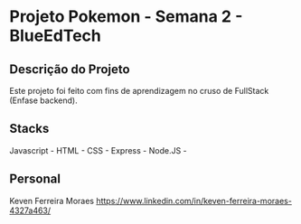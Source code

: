 # Projeto Pokemon - Semana 2 - BlueEdTech

## Descrição do Projeto
Este projeto foi feito com fins de aprendizagem no cruso de FullStack (Enfase backend).

## Stacks
Javascript - 
HTML - 
CSS - 
Express - 
Node.JS - 

## Personal
Keven Ferreira Moraes
<a>https://www.linkedin.com/in/keven-ferreira-moraes-4327a463/</a>